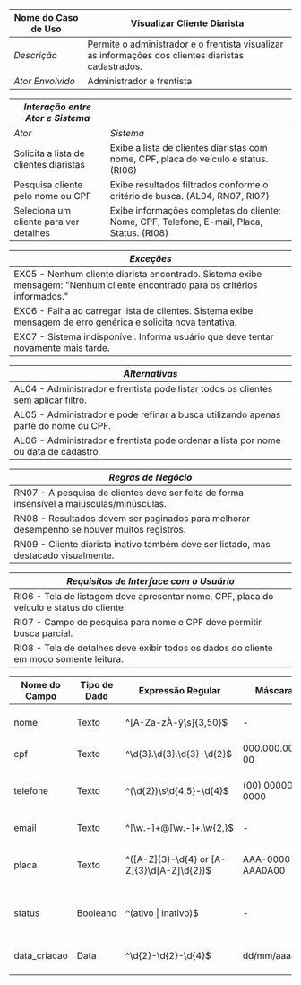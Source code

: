 | Nome do Caso de Uso       | Visualizar Cliente Diarista |
|---------------------------|-----------------------------|
| *Descrição*               | Permite o administrador e o frentista visualizar as informações dos clientes diaristas cadastrados. |
| *Ator Envolvido*          | Administrador e frentista |

| *Interação entre Ator e Sistema* | |
|----------------------------------|--------------------------------------------------------------------------|
| *Ator*                           | *Sistema*                                                               |
| Solicita a lista de clientes diaristas | Exibe a lista de clientes diaristas com nome, CPF, placa do veículo e status. (RI06) |
| Pesquisa cliente pelo nome ou CPF | Exibe resultados filtrados conforme o critério de busca. (AL04, RN07, RI07) |
| Seleciona um cliente para ver detalhes | Exibe informações completas do cliente: Nome, CPF, Telefone, E-mail, Placa, Status. (RI08) |

| *Exceções* |
|------------|
| EX05 - Nenhum cliente diarista encontrado. Sistema exibe mensagem: "Nenhum cliente encontrado para os critérios informados." |
| EX06 - Falha ao carregar lista de clientes. Sistema exibe mensagem de erro genérica e solicita nova tentativa. |
| EX07 - Sistema indisponível. Informa usuário que deve tentar novamente mais tarde. |

| *Alternativas* |
|----------------|
| AL04 - Administrador e frentista pode listar todos os clientes sem aplicar filtro. |
| AL05 - Administrador e pode refinar a busca utilizando apenas parte do nome ou CPF. |
| AL06 - Administrador e frentista pode ordenar a lista por nome ou data de cadastro. |

| *Regras de Negócio* |
|---------------------|
| RN07 - A pesquisa de clientes deve ser feita de forma insensível a maiúsculas/minúsculas. |
| RN08 - Resultados devem ser paginados para melhorar desempenho se houver muitos registros. |
| RN09 - Cliente diarista inativo também deve ser listado, mas destacado visualmente. |

| *Requisitos de Interface com o Usuário* |
|------------------------------------------|
| RI06 - Tela de listagem deve apresentar nome, CPF, placa do veículo e status do cliente. |
| RI07 - Campo de pesquisa para nome e CPF deve permitir busca parcial. |
| RI08 - Tela de detalhes deve exibir todos os dados do cliente em modo somente leitura. |

| Nome do Campo | Tipo de Dado | Expressão Regular | Máscara | Descrição | Obrigatório | Único | Default |
|---------------|--------------|-------------------|---------|-----------|-------------|-------|---------|
| nome          | Texto        | ^[A-Za-zÀ-ÿ\s]{3,50}$ | - | Nome completo do cliente. | Sim | Não | - |
| cpf           | Texto        | ^\d{3}\.\d{3}\.\d{3}-\d{2}$ | 000.000.000-00 | CPF do cliente. | Sim | Sim | - |
| telefone      | Texto        | ^\(\d{2}\)\s\d{4,5}-\d{4}$ | (00) 00000-0000 | Número de telefone do cliente. | Sim | Não | - |
| email         | Texto        | ^[\w\.-]+@[\w\.-]+\.\w{2,}$ | - | E-mail do cliente. | Não | Sim | - |
| placa         | Texto        | ^([A-Z]{3}-\d{4} or [A-Z]{3}\d[A-Z]\d{2})$ | AAA-0000 ou AAA0A00 | Placa do veículo (antigo ou Mercosul). | Sim | Sim | - |
| status        | Booleano     | ^(ativo \| inativo)$ | - | Indica se o cliente está ativo ou inativo. | Sim | Não | ativo |
| data_criacao  | Data          | ^\d{2}-\d{2}-\d{4}$ | dd/mm/aaaa | Data de cadastro do cliente. | Sim | Não | Gerado automaticamente 
